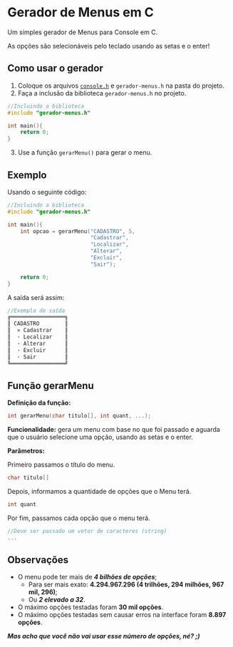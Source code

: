 # Gerador de Menus em C

Um simples gerador de Menus para Console em C.

As opções são selecionáveis pelo teclado usando as setas e o enter!

## Como usar o gerador

1. Coloque os arquivos [`console.h`](https://github.com/DavidGomesh/console-h) e `gerador-menus.h` na pasta do projeto.
2. Faça a inclusão da biblioteca `gerador-menus.h` no projeto.

```c
//Incluindo a biblioteca
#include "gerador-menus.h"

int main(){
    return 0;
}
```

3. Use a função `gerarMenu()` para gerar o menu.

## Exemplo

Usando o seguinte código:

```c
//Incluindo a biblioteca
#include "gerador-menus.h"

int main(){
    int opcao = gerarMenu("CADASTRO", 5, 
                          "Cadastrar", 
                          "Localizar", 
                          "Alterar", 
                          "Excluir", 
                          "Sair");

    return 0;
}
```

A saída será assim:

```c
//Exemplo de saída
╔═════════════════╗
║ CADASTRO        ║
║  » Cadastrar    ║
║  · Localizar    ║
║  · Alterar      ║
║  · Excluir      ║
║  · Sair         ║
╚═════════════════╝
```

## Função gerarMenu

**Definição da função:**

```c
int gerarMenu(char titulo[], int quant, ...);
```

**Funcionalidade:** gera um menu com base no que foi passado e aguarda que o usuário selecione uma opção, usando as setas e o enter.

**Parâmetros:**

Primeiro passamos o título do menu.

```c
char titulo[]
```

Depois, informamos a quantidade de opções que o Menu terá.

```c
int quant
```

Por fim, passamos cada opção que o menu terá.

```c
//Deve ser passado um vetor de caracteres (string)
...
```

## Observações

- O menu pode ter mais de ***4 bilhões de opções***;
  - Para ser mais exato: **4.294.967.296 (4 trilhões, 294 milhões, 967 mil, 296)**;
  - Ou ***2 elevado a 32***.
- O máximo opções testadas foram **30 mil opções**.
- O máximo opções testadas sem causar erros na interface foram **8.897 opções**.

***Mas acho que você não vai usar esse número de opções, né? ;)***
